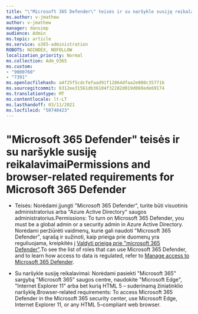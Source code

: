 ```yaml
---
title: "\"Microsoft 365 Defender\" teisės ir su naršykle susiję reikalavimai"
ms.author: v-jmathew
author: v-jmathew
manager: dansimp
audience: Admin
ms.topic: article
ms.service: o365-administration
ROBOTS: NOINDEX, NOFOLLOW
localization_priority: Normal
ms.collection: Adm_O365
ms.custom:
- "9000760"
- "7391"
ms.openlocfilehash: a4f25f5cdcfefaad91f12864dfaa2e000c357716
ms.sourcegitcommit: 6312ee31561db36104f32282d019d069ede69174
ms.translationtype: MT
ms.contentlocale: lt-LT
ms.lasthandoff: 03/11/2021
ms.locfileid: "50748423"
---
```

# <a name="permissions-and-browser-related-requirements-for-microsoft-365-defender"></a><span data-ttu-id="5ec69-102">"Microsoft 365 Defender" teisės ir su naršykle susiję reikalavimai</span><span class="sxs-lookup"><span data-stu-id="5ec69-102">Permissions and browser-related requirements for Microsoft 365 Defender</span></span>

- <span data-ttu-id="5ec69-103">Teisės: Norėdami įjungti "Microsoft 365 Defender", turite būti visuotinis administratorius arba "Azure Active Directory" saugos administratorius.</span><span class="sxs-lookup"><span data-stu-id="5ec69-103">Permissions: To turn on Microsoft 365 Defender, you must be a global admin or a security admin in Azure Active Directory.</span></span> <span data-ttu-id="5ec69-104">Norėdami peržiūrėti vaidmenų, kurie gali naudoti "Microsoft 365 Defender", sąrašą ir sužinoti, kaip prieiga prie duomenų yra reguliuojama, kreipkitės į [Valdyti prieigą prie "microsoft 365 Defender"](https://go.microsoft.com/fwlink/?linkid=2143626).</span><span class="sxs-lookup"><span data-stu-id="5ec69-104">To see the list of roles that can use Microsoft 365 Defender, and to learn how access to data is regulated, refer to [Manage access to Microsoft 365 Defender](https://go.microsoft.com/fwlink/?linkid=2143626).</span></span>

- <span data-ttu-id="5ec69-105">Su naršykle susiję reikalavimai: Norėdami pasiekti "Microsoft 365" sargybą "Microsoft 365" saugos centre, naudokite "Microsoft Edge", "Internet Explorer 11" arba bet kurią HTML 5 – suderinamą žiniatinklio naršyklę.</span><span class="sxs-lookup"><span data-stu-id="5ec69-105">Browser-related requirements: To access Microsoft 365 Defender in the Microsoft 365 security center, use Microsoft Edge, Internet Explorer 11, or any HTML 5–compliant web browser.</span></span>
